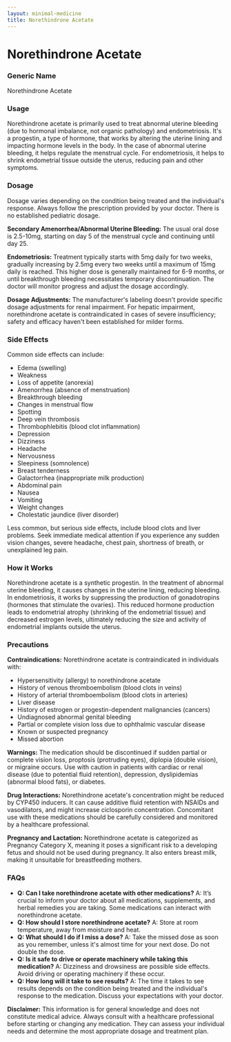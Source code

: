 ```yaml
---
layout: minimal-medicine
title: Norethindrone Acetate
---
```


# Norethindrone Acetate
### Generic Name
Norethindrone Acetate

### Usage
Norethindrone acetate is primarily used to treat abnormal uterine bleeding (due to hormonal imbalance, not organic pathology) and endometriosis.  It's a progestin, a type of hormone, that works by altering the uterine lining and impacting hormone levels in the body.  In the case of abnormal uterine bleeding, it helps regulate the menstrual cycle.  For endometriosis, it helps to shrink endometrial tissue outside the uterus, reducing pain and other symptoms.

### Dosage
Dosage varies depending on the condition being treated and the individual's response.  Always follow the prescription provided by your doctor.  There is no established pediatric dosage.  

**Secondary Amenorrhea/Abnormal Uterine Bleeding:** The usual oral dose is 2.5-10mg, starting on day 5 of the menstrual cycle and continuing until day 25.

**Endometriosis:**  Treatment typically starts with 5mg daily for two weeks, gradually increasing by 2.5mg every two weeks until a maximum of 15mg daily is reached. This higher dose is generally maintained for 6-9 months, or until breakthrough bleeding necessitates temporary discontinuation.  The doctor will monitor progress and adjust the dosage accordingly.

**Dosage Adjustments:**  The manufacturer's labeling doesn't provide specific dosage adjustments for renal impairment.  For hepatic impairment, norethindrone acetate is contraindicated in cases of severe insufficiency; safety and efficacy haven't been established for milder forms.

### Side Effects
Common side effects can include:

*   Edema (swelling)
*   Weakness
*   Loss of appetite (anorexia)
*   Amenorrhea (absence of menstruation)
*   Breakthrough bleeding
*   Changes in menstrual flow
*   Spotting
*   Deep vein thrombosis
*   Thrombophlebitis (blood clot inflammation)
*   Depression
*   Dizziness
*   Headache
*   Nervousness
*   Sleepiness (somnolence)
*   Breast tenderness
*   Galactorrhea (inappropriate milk production)
*   Abdominal pain
*   Nausea
*   Vomiting
*   Weight changes
*   Cholestatic jaundice (liver disorder)

Less common, but serious side effects, include blood clots and liver problems.  Seek immediate medical attention if you experience any sudden vision changes, severe headache, chest pain, shortness of breath, or unexplained leg pain.


### How it Works
Norethindrone acetate is a synthetic progestin.  In the treatment of abnormal uterine bleeding, it causes changes in the uterine lining, reducing bleeding. In endometriosis, it works by suppressing the production of gonadotropins (hormones that stimulate the ovaries). This reduced hormone production leads to endometrial atrophy (shrinking of the endometrial tissue) and decreased estrogen levels, ultimately reducing the size and activity of endometrial implants outside the uterus.

### Precautions
**Contraindications:** Norethindrone acetate is contraindicated in individuals with:

*   Hypersensitivity (allergy) to norethindrone acetate
*   History of venous thromboembolism (blood clots in veins)
*   History of arterial thromboembolism (blood clots in arteries)
*   Liver disease
*   History of estrogen or progestin-dependent malignancies (cancers)
*   Undiagnosed abnormal genital bleeding
*   Partial or complete vision loss due to ophthalmic vascular disease
*   Known or suspected pregnancy
*   Missed abortion

**Warnings:**  The medication should be discontinued if sudden partial or complete vision loss, proptosis (protruding eyes), diplopia (double vision), or migraine occurs. Use with caution in patients with cardiac or renal disease (due to potential fluid retention), depression, dyslipidemias (abnormal blood fats), or diabetes.

**Drug Interactions:**  Norethindrone acetate's concentration might be reduced by CYP450 inducers.  It can cause additive fluid retention with NSAIDs and vasodilators, and might increase ciclosporin concentration. Concomitant use with these medications should be carefully considered and monitored by a healthcare professional.

**Pregnancy and Lactation:** Norethindrone acetate is categorized as Pregnancy Category X, meaning it poses a significant risk to a developing fetus and should not be used during pregnancy.  It also enters breast milk, making it unsuitable for breastfeeding mothers.


### FAQs

*   **Q: Can I take norethindrone acetate with other medications?** A:  It’s crucial to inform your doctor about all medications, supplements, and herbal remedies you are taking.  Some medications can interact with norethindrone acetate.
*   **Q: How should I store norethindrone acetate?** A: Store at room temperature, away from moisture and heat.
*   **Q: What should I do if I miss a dose?** A: Take the missed dose as soon as you remember, unless it's almost time for your next dose. Do not double the dose.
*   **Q:  Is it safe to drive or operate machinery while taking this medication?** A: Dizziness and drowsiness are possible side effects.  Avoid driving or operating machinery if these occur.
*   **Q: How long will it take to see results?** A: The time it takes to see results depends on the condition being treated and the individual's response to the medication.  Discuss your expectations with your doctor.


**Disclaimer:** This information is for general knowledge and does not constitute medical advice. Always consult with a healthcare professional before starting or changing any medication.  They can assess your individual needs and determine the most appropriate dosage and treatment plan.
